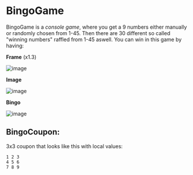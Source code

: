 # BingoGame

BingoGame is a *console game*, where you get a 9 numbers either manually or randomly chosen from 1-45. Then there are 30 different so called "winning numbers" raffled from 1-45 aswell. You can win in this game by having:

**Frame** (x1.3)

![image](https://user-images.githubusercontent.com/14225151/57108437-07046900-6d33-11e9-8dea-af7f4f7004ba.png)


**Image**

![image](https://user-images.githubusercontent.com/14225151/57107888-8133ee00-6d31-11e9-8afd-68d64c7afddc.png)


**Bingo**

![image](https://user-images.githubusercontent.com/14225151/57108327-a412d200-6d32-11e9-89de-5d0632fc0ff5.png)


## BingoCoupon:
3x3 coupon that looks like this with local values:
    
    1 2 3
    4 5 6
    7 8 9
    
